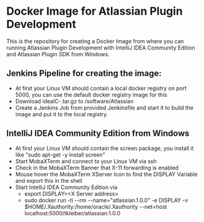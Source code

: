 # Docker Image for Atlassian Plugin Development

This is the repository for creating a Docker Image from where you can running Atlassian Plugin Development with
IntelliJ IDEA Community Edition and Atlassian Plugin SDK from Windows.

## Jenkins Pipeline for creating the image:
* At first your Linux VM should contain a local docker registry on port 5000, you can use the default docker registry image for this
* Download ideaIC-<Version>.tar.gz to /software/Atlassian
* Create a Jenkins Job from provided Jenkinsfile and start it to build the image and put it to the local registry.

## IntelliJ IDEA Community Edition from Windows
* At first your Linux VM should contain the screen package, you install it like "sudo apt-get -y install screen"
* Start MobaXTerm and connect to your Linux VM via ssh
* Check in the MobaXTerm Banner that X-11 forwarding is enabled
* Mouse hover the MobaXTerm XServer Icon to find the DISPLAY Variable and export this in the shell
* Start IntelliJ IDEA Community Edition via
    * export DISPLAY=&lt;X Server address>
    * sudo docker run -ti --rm --name="atlassian.1.0.0" -e DISPLAY -v $HOME/.Xauthority:/home/oracle/.Xauthority --net=host localhost:5000/tkleiber/atlassian:1.0.0
